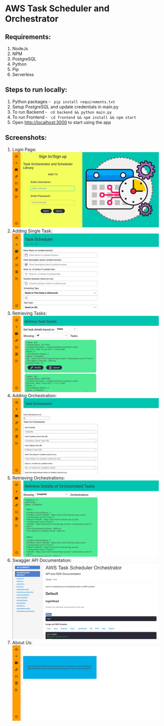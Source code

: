 # AWS Task Scheduler and Orchestrator

<h2> Requirements: </h2>
<ol>
  <li>NodeJs</li>
  <li>NPM</li>
  <li>PostgreSQL</li>
  <li>Python</li>
  <li>Pip</li>
  <li>Serverless</li>
</ol>

<h2> Steps to run locally: </h2>
<ol>
  <li>Python packages - <code> pip install requirements.txt </code></li>
  <li>Setup PostgreSQL and update credentials in main.py</li>
  <li>To run Backend - <code> cd backend && python main.py</code></li>
  <li>To run Frontend - <code> cd frontend && npm install && npm start</code></li>
  <li>Open <a href="http://localhost:3000">http://localhost:3000</a> to start using the app</li>
</ol>

<h2> Screenshots: </h2>
<ol>
  <li>Login Page:<br><img src="screenshots/s1.png"></li>
  <li>Adding Single Task:<br><img src="screenshots/s2.png"></li>
  <li>Retrieving Tasks:<br><img src="screenshots/s3.png"></li>
  <li>Adding Orchestration:<br><img src="screenshots/s4.png"></li>
  <li>Retrieving Orchestrations:<br><img src="screenshots/s5.png"></li>
  <li>Swagger API Documentation:<br><img src="screenshots/s6.png"></li>
  <li>About Us:<br><img src="screenshots/s7.png"></li>
</ol>
